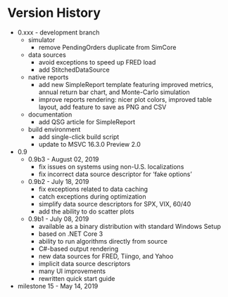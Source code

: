 # Version History

- 0.xxx - development branch
  - simulator
    - remove PendingOrders duplicate from SimCore
  - data sources
    - avoid exceptions to speed up FRED load
    - add StitchedDataSource
  - native reports
    - add new SimpleReport template featuring improved metrics, annual return bar chart, and Monte-Carlo simulation
    - improve reports rendering: nicer plot colors, improved table layout, add feature to save as PNG and CSV
  - documentation
    - add QSG article for SimpleReport
  - build environment
    - add single-click build script
    - update to MSVC 16.3.0 Preview 2.0
- 0.9
  - 0.9b3 - August 02, 2019
    - fix issues on systems using non-U.S. localizations
    - fix incorrect data source descriptor for ‘fake options’
  - 0.9b2 - July 18, 2019
    - fix exceptions related to data caching
    - catch exceptions during optimization
    - simplify data source descriptors for SPX, VIX, 60/40
    - add the ability to do scatter plots
  - 0.9b1 - July 08, 2019
    - available as a binary distribution with standard Windows Setup
    - based on .NET Core 3
    - ability to run algorithms directly from source
    - C#-based output rendering
    - new data sources for FRED, Tiingo, and Yahoo
    - implicit data source descriptors
    - many UI improvements
    - rewritten quick start guide
- milestone 15 - May 14, 2019
